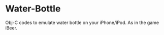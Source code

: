 Water-Bottle
============

Obj-C codes to emulate water bottle on your iPhone/iPod. As in the game iBeer.
